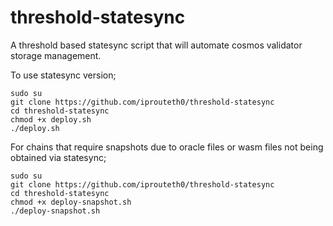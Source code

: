 # threshold-statesync
A threshold based statesync script that will automate cosmos validator storage management.

To use statesync version;

```
sudo su
git clone https://github.com/iprouteth0/threshold-statesync
cd threshold-statesync
chmod +x deploy.sh
./deploy.sh
```

For chains that require snapshots due to oracle files or wasm files not being obtained via statesync;

```
sudo su
git clone https://github.com/iprouteth0/threshold-statesync
cd threshold-statesync
chmod +x deploy-snapshot.sh
./deploy-snapshot.sh
```
